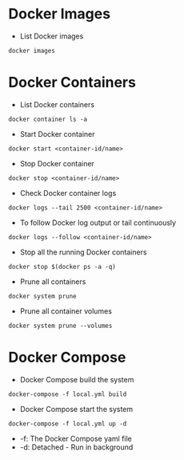 # Docker Images

* List Docker images

```
docker images
```

# Docker Containers

* List Docker containers

```
docker container ls -a
```

* Start Docker container

```
docker start <container-id/name>
```

* Stop Docker container

```
docker stop <container-id/name>
```

* Check Docker container logs

```
docker logs --tail 2500 <container-id/name>
```

* To follow Docker log output or tail continuously

```
docker logs --follow <container-id/name>
```

* Stop all the running Docker containers

```
docker stop $(docker ps -a -q)
```

* Prune all containers

```
docker system prune
```

* Prune all container volumes

```
docker system prune --volumes
```

# Docker Compose

* Docker Compose build the system

```
docker-compose -f local.yml build
```

* Docker Compose start the system

```
docker-compose -f local.yml up -d
```

- -f: The Docker Compose yaml file
- -d: Detached - Run in background